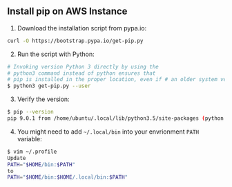 ## Install pip on AWS Instance

1. Download the installation script from pypa.io:
```bash
curl -O https://bootstrap.pypa.io/get-pip.py
```
2. Run the script with Python:
```bash
# Invoking version Python 3 directly by using the 
# python3 command instead of python ensures that 
# pip is installed in the proper location, even if # an older system version of Python is present on # your system.
$ python3 get-pip.py --user
```
3. Verify the version:
```bash
$ pip --version
pip 9.0.1 from /home/ubuntu/.local/lib/python3.5/site-packages (python 3.5)
```

4. You might need to add `~/.local/bin` into your envrionment `PATH` variable:
```bash
$ vim ~/.profile
Update
PATH="$HOME/bin:$PATH"
to
PATH="$HOME/bin:$HOME/.local/bin:$PATH"
```